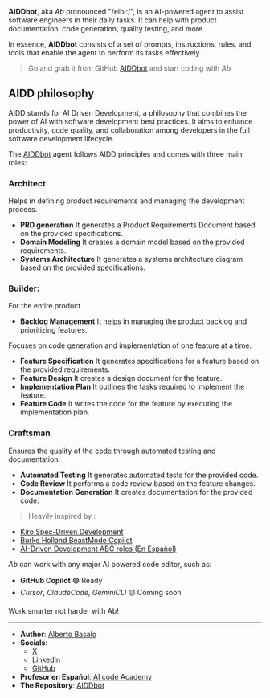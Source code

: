 **AIDDbot**, aka _Ab_ pronounced "/eibi:/", is an AI-powered agent to assist software engineers in their daily tasks. It can help with product documentation, code generation, quality testing, and more.

In essence, **AIDDbot** consists of a set of prompts, instructions, rules, and tools that enable the agent to perform its tasks effectively.

> Go and grab it from GitHub [AIDDbot](https://github.com/AIDDbot/AIDDbot) and start coding with _Ab_

## AIDD philosophy

AIDD stands for AI Driven Development, a philosophy that combines the power of AI with software development best practices. It aims to enhance productivity, code quality, and collaboration among developers in the full software development lifecycle.

The [AIDDbot](https://github.com/AIDDbot/AIDDbot) agent follows AIDD principles and comes with three main roles:

### Architect 

Helps in defining product requirements and managing the development process.

- **PRD generation**  It generates a Product Requirements Document based on the provided specifications.
- **Domain Modeling**  It creates a domain model based on the provided requirements.
- **Systems Architecture** It generates a systems architecture diagram based on the provided specifications.

### Builder: 

For the entire product 
- **Backlog Management**  It helps in managing the product backlog and prioritizing features.

Focuses on code generation and implementation of one feature at a time.
- **Feature Specification**  It generates specifications for a feature based on the provided requirements.
- **Feature Design** It creates a design document for the feature.
- **Implementation Plan** It outlines the tasks required to implement the feature.
- **Feature Code** It writes the code for the feature by executing the implementation plan.

### Craftsman
Ensures the quality of the code through automated testing and documentation.

- **Automated Testing** It generates automated tests for the provided code.
- **Code Review** It performs a code review based on the feature changes.
- **Documentation Generation** It creates documentation for the provided code.

> Heavily inspired by : 

- [Kiro Spec-Driven Development](https://kiro.dev/docs/specs/)
- [Burke Holland BeastMode Copilot](https://burkeholland.github.io/posts/beast-mode-3-1/)
- [AI-Driven Development ABC roles (En Español)](https://aicode.academy/blog/es/el-abc-de-la-programacion-con-ia/)

_Ab_ can work with any major AI powered code editor, such as:

- **GitHub Copilot** 🟢 Ready
- _Cursor_, _ClaudeCode_, _GeminiCLI_ 🟡 Coming soon

Work smarter not harder with Ab!

---

- **Author**: [Alberto Basalo](https://albertobasalo.dev)
- **Socials**:
  - [X](https://x.com/albertobasalo)
  - [LinkedIn](https://www.linkedin.com/in/albertobasalo/)
  - [GitHub](https://github.com/albertobasalo)
- **Profesor en Español**: [AI code Academy](https://aicode.academy)
- **The Repository**: [AIDDbot](https://github.com/AIDDbot/AIDDbot)